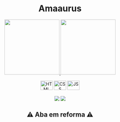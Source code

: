<h1 align="center">Amaaurus</h1>

<div align="center">
  <a href="https://github.com/Amaaurus">
    <img height="180em" src="https://github-readme-stats.vercel.app/api?username=Amaaurus&show_icons=false&theme=chartreuse-dark&include_all_commits=true&count_private=true"/>
    <img height="180em" src="https://github-readme-stats.vercel.app/api/top-langs/?username=Amaaurus&langs_count=16&theme=chartreuse-dark"/>
  </a>
</div>
</br>
<div align="center">
  <img alt="HTML" height="30em" width="40em" src="https://devicon-website.vercel.app/api/html5/original.svg"/> 
<img alt="CSS" height="30em" width="40em" src="https://devicon-website.vercel.app/api/css3/original.svg"/> 
<img alt="JS" height="30em" width="40em" src="https://devicon-website.vercel.app/api/javascript/plain.svg"/> 
</div>
</br>
<div align="center">
<a target="_blank" alt="amaaurus@proton.me"><img target="_blank" src="https://img.shields.io/badge/ProtonMail-8B89CC?style=for-the-badge&logo=protonmail&logoColor=white"/>
</a>
<a target="_blank" href="https://www.instagram.com/amaaurus/"><img target="_blank" src="https://img.shields.io/badge/Instagram-E4405F?style=for-the-badge&logo=instagram&logoColor=white"/>
</a>
</div>
<h2 align="center">⚠️ Aba em reforma ⚠️</h2>
